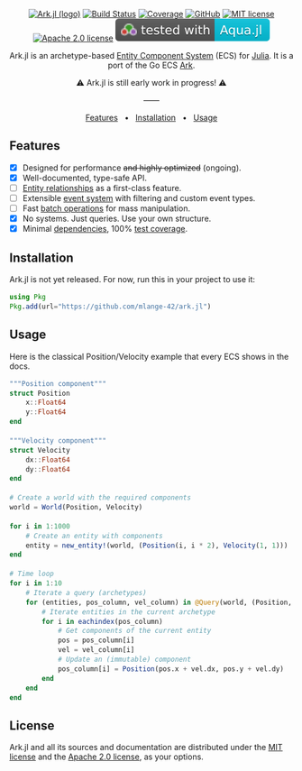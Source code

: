 <div align="center" width="100%">

[![Ark.jl (logo)](https://github.com/user-attachments/assets/efd131c8-cadf-434e-9994-c02f5914f2fa)](https://github.com/mlange-42/ark.jl)
[![Build Status](https://github.com/mlange-42/Ark.jl/actions/workflows/CI.yml/badge.svg?branch=main)](https://github.com/mlange-42/Ark.jl/actions/workflows/CI.yml?query=branch%3Amain)
[![Coverage](https://codecov.io/gh/mlange-42/Ark.jl/branch/main/graph/badge.svg)](https://codecov.io/gh/mlange-42/Ark.jl)
[![GitHub](https://img.shields.io/badge/github-repo-blue?logo=github)](https://github.com/mlange-42/ark)
[![MIT license](https://img.shields.io/badge/MIT-brightgreen?label=license)](https://github.com/mlange-42/ark/blob/main/LICENSE-MIT)
[![Apache 2.0 license](https://img.shields.io/badge/Apache%202.0-brightgreen?label=license)](https://github.com/mlange-42/ark/blob/main/LICENSE-APACHE)
[![Aqua QA](https://raw.githubusercontent.com/JuliaTesting/Aqua.jl/master/badge.svg)](https://github.com/JuliaTesting/Aqua.jl)

Ark.jl is an archetype-based [Entity Component System](https://en.wikipedia.org/wiki/Entity_component_system) (ECS) for [Julia](https://julialang.org/).
It is a port of the Go ECS [Ark](https://github.com/mlange-42/ark).

⚠️ Ark.jl is still early work in progress! ⚠️

&mdash;&mdash;

[Features](#features) &nbsp; &bull; &nbsp; [Installation](#installation) &nbsp; &bull; &nbsp; [Usage](#usage)
</div>

## Features

- [x] Designed for performance ~~and highly optimized~~ (ongoing).
- [x] Well-documented, type-safe API.
- [ ] [Entity relationships](https://mlange-42.github.io/ark/relations/) as a first-class feature.
- [ ] Extensible [event system](https://mlange-42.github.io/ark/events/) with filtering and custom event types.
- [ ] Fast [batch operations](https://mlange-42.github.io/ark/batch/) for mass manipulation.
- [x] No systems. Just queries. Use your own structure.
- [x] Minimal [dependencies](https://github.com/mlange-42/Ark.jl/blob/main/Project.toml), 100% [test coverage](https://app.codecov.io/github/mlange-42/ark.jl).

## Installation

Ark.jl is not yet released. For now, run this in your project to use it:

```julia
using Pkg
Pkg.add(url="https://github.com/mlange-42/ark.jl")
```

## Usage

Here is the classical Position/Velocity example that every ECS shows in the docs.

```julia
"""Position component"""
struct Position
    x::Float64
    y::Float64
end

"""Velocity component"""
struct Velocity
    dx::Float64
    dy::Float64
end

# Create a world with the required components
world = World(Position, Velocity)

for i in 1:1000
    # Create an entity with components
    entity = new_entity!(world, (Position(i, i * 2), Velocity(1, 1)))
end

# Time loop
for i in 1:10
    # Iterate a query (archetypes)
    for (entities, pos_column, vel_column) in @Query(world, (Position, Velocity))
        # Iterate entities in the current archetype
        for i in eachindex(pos_column)
            # Get components of the current entity
            pos = pos_column[i]
            vel = vel_column[i]
            # Update an (immutable) component
            pos_column[i] = Position(pos.x + vel.dx, pos.y + vel.dy)
        end
    end
end
```

## License

Ark.jl and all its sources and documentation are distributed under the [MIT license](https://github.com/mlange-42/Ark.jl/blob/main/LICENSE-MIT) and the [Apache 2.0 license](https://github.com/mlange-42/Ark.jl/blob/main/LICENSE-APACHE), as your options.
